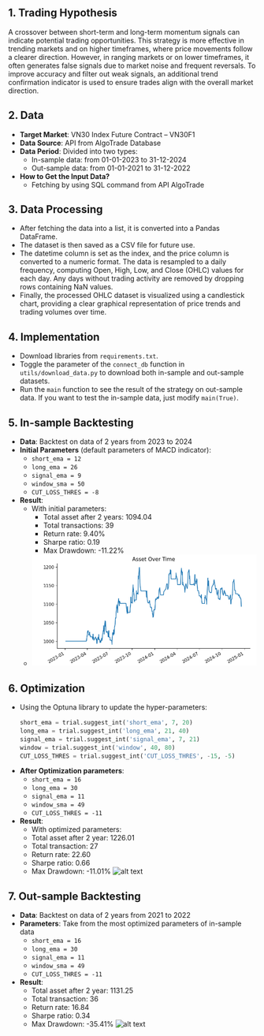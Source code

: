 ## 1. Trading Hypothesis
A crossover between short-term and long-term momentum signals can indicate potential trading opportunities. This strategy is more effective in trending markets and on higher timeframes, where price movements follow a clearer direction. However, in ranging markets or on lower timeframes, it often generates false signals due to market noise and frequent reversals. To improve accuracy and filter out weak signals, an additional trend confirmation indicator is used to ensure trades align with the overall market direction.

## 2. Data
- **Target Market**: VN30 Index Future Contract – VN30F1
- **Data Source**: API from AlgoTrade Database
- **Data Period**: Divided into two types:
  - In-sample data: from 01-01-2023 to 31-12-2024
  - Out-sample data: from 01-01-2021 to 31-12-2022
- **How to Get the Input Data?**
  - Fetching by using SQL command from API AlgoTrade

## 3. Data Processing
- After fetching the data into a list, it is converted into a Pandas DataFrame.
- The dataset is then saved as a CSV file for future use.
- The datetime column is set as the index, and the price column is converted to a numeric format. The data is resampled to a daily frequency, computing Open, High, Low, and Close (OHLC) values for each day. Any days without trading activity are removed by dropping rows containing NaN values.
- Finally, the processed OHLC dataset is visualized using a candlestick chart, providing a clear graphical representation of price trends and trading volumes over time.

## 4. Implementation
- Download libraries from `requirements.txt`.
- Toggle the parameter of the `connect_db` function in `utils/download_data.py` to download both in-sample and out-sample datasets.
- Run the `main` function to see the result of the strategy on out-sample data. If you want to test the in-sample data, just modify `main(True)`.

## 5. In-sample Backtesting
- **Data**: Backtest on data of 2 years from 2023 to 2024
- **Initial Parameters** (default parameters of MACD indicator):
  - `short_ema = 12`
  - `long_ema = 26`
  - `signal_ema = 9`
  - `window_sma = 50`
  - `CUT_LOSS_THRES = -8`
- **Result**:
  - With initial parameters:
    - Total asset after 2 years: 1094.04
    - Total transactions: 39
    - Return rate: 9.40%
    - Sharpe ratio: 0.19
    - Max Drawdown: -11.22%
  - ![Initial Parameters Result](image/initial.png)

## 6. Optimization
- Using the Optuna library to update the hyper-parameters:
  ```python
  short_ema = trial.suggest_int('short_ema', 7, 20)
  long_ema = trial.suggest_int('long_ema', 21, 40)
  signal_ema = trial.suggest_int('signal_ema', 7, 21)
  window = trial.suggest_int('window', 40, 80)
  CUT_LOSS_THRES = trial.suggest_int('CUT_LOSS_THRES', -15, -5)

- **After Optimization parameters**:
  - `short_ema = 16`
  - `long_ema = 30`
  - `signal_ema = 11`
  - `window_sma = 49`
  - `CUT_LOSS_THRES = -11`
- **Result**:
  - With optimized parameters:
   - Total asset after 2 year: 1226.01
   - Total transaction: 27
   - Return rate: 22.60
   - Sharpe ratio: 0.66
   - Max Drawdown: -11.01%
![alt text](image/optimized.png)

## 7. Out-sample Backtesting
- **Data**: Backtest on data of 2 years from 2021 to 2022
- **Parameters**: Take from the most optimized parameters of in-sample data
  - `short_ema = 16`
  - `long_ema = 30`
  - `signal_ema = 11`
  - `window_sma = 49`
  - `CUT_LOSS_THRES = -11`
- **Result**:
   - Total asset after 2 year: 1131.25
   - Total transaction: 36
   - Return rate: 16.84
   - Sharpe ratio: 0.34
   - Max Drawdown: -35.41%
![alt text](image/outtesting.png)

